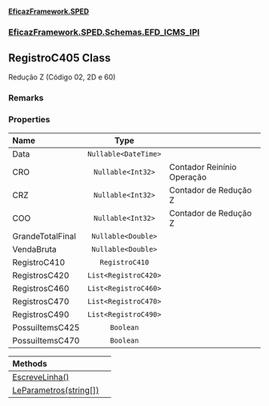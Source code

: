#### [EficazFramework.SPED](EficazFrameworkSPED.md 'EficazFramework SPED')
### [EficazFramework.SPED.Schemas.EFD_ICMS_IPI](EficazFramework.SPED.Schemas.EFD_ICMS_IPI.md 'EficazFramework.SPED.Schemas.EFD_ICMS_IPI')

## RegistroC405 Class

Redução Z (Código 02, 2D e 60)

### Remarks
### Properties

| Name | Type | |
| :--- | :---: | :--- |
| Data | `Nullable<DateTime>` |  |
| CRO | `Nullable<Int32>` | Contador Reinínio Operação |
| CRZ | `Nullable<Int32>` | Contador de Redução Z |
| COO | `Nullable<Int32>` | Contador de Redução Z |
| GrandeTotalFinal | `Nullable<Double>` |  |
| VendaBruta | `Nullable<Double>` |  |
| RegistroC410 | `RegistroC410` |  |
| RegistrosC420 | `List<RegistroC420>` |  |
| RegistrosC460 | `List<RegistroC460>` |  |
| RegistrosC470 | `List<RegistroC470>` |  |
| RegistrosC490 | `List<RegistroC490>` |  |
| PossuiItemsC425 | `Boolean` |  |
| PossuiItemsC470 | `Boolean` |  |

| Methods | |
| :--- | :--- |
| [EscreveLinha()](EficazFramework.SPED.Schemas.EFD_ICMS_IPI/RegistroC405/EscreveLinha().md 'EficazFramework.SPED.Schemas.EFD_ICMS_IPI.RegistroC405.EscreveLinha()') | |
| [LeParametros(string[])](EficazFramework.SPED.Schemas.EFD_ICMS_IPI/RegistroC405/LeParametros(string[]).md 'EficazFramework.SPED.Schemas.EFD_ICMS_IPI.RegistroC405.LeParametros(string[])') | |
